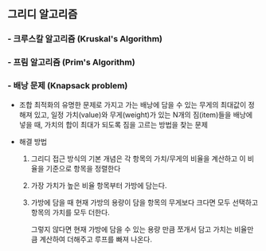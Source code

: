 ## 그리디 알고리즘

### - 크루스칼 알고리즘 (Kruskal's Algorithm)

### - 프림 알고리즘 (Prim's Algorithm)

### - 배낭 문제 (Knapsack problem)

- 조합 최적화의 유명한 문제로 가지고 가는 배낭에 담을 수 있는 무게의 최대값이 정해져 있고, 일정 가치(value)와 무게(weight)가 있는 N개의 짐(item)들을 배낭에 넣을 때, 가치의 합이 최대가 되도록 짐을 고르는 방법을 찾는 문제

- 해결 방법

  1. 그리디 접근 방식의 기본 개념은 각 항목의 가치/무게의 비율을 계산하고 이 비율을 기준으로 항목을 정렬한다

  2. 가장 가치가 높은 비율 항목부터 가방에 담는다. 

  3. 가방에 담을 때 현재 가방의 용량이 담을 항목의 무게보다 크다면 모두 선택하고 항목의 가치를 모두 더한다. 

     그렇지 않다면 현재 가방에 담을 수 있는 용량 만큼 쪼개서 담고 가치는 비율만큼 계산하여 더해주고 루프를 빠져 나온다.

     





